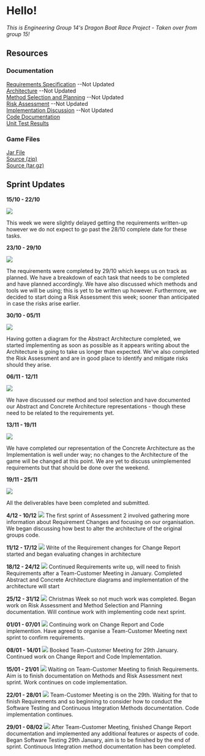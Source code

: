 # Hello!

*This is Engineering Group 14's Dragon Boat Race Project - Taken over from group 15!*

## Resources

### Documentation
[Requirements Specification](https://Spanishforsalt.github.io/pdfs/Req1.pdf) --Not Updated  
[Architecture](https://Spanishforsalt.github.io/pdfs/Arch1.pdf) --Not Updated  
[Method Selection and Planning](https://Spanishforsalt.github.io/pdfs/Plan1.pdf) --Not Updated  
[Risk Assessment](https://Spanishforsalt.github.io/pdfs/Risk1.pdf) --Not Updated  
[Implementation Discussion](https://Spanishforsalt.github.io/pdfs/Impl1.pdf) --Not Updated  
[Code Documentation](https://xychic.github.io/files/docs/)  
[Unit Test Results](https://xychic.github.io/files/test/)

### Game Files
[Jar File](https://github.com/Xychic/ENG1-DragonBoatRace-Assessment2/releases/download/1.4/DragonBoatRace-1.4.jar)  
[Source (zip)](https://github.com/Xychic/ENG1-DragonBoatRace-Assessment2/archive/1.4.zip)  
[Source (tar.gz)](https://github.com/Xychic/ENG1-DragonBoatRace-Assessment2/archive/1.4.tar.gz)  


## Sprint Updates

**15/10 - 22/10**  
  
<img src="https://user-images.githubusercontent.com/72558704/99911129-33ebe880-2cea-11eb-9769-46a48b1560f5.png">  

This week we were slightly delayed getting the requirements written-up however we do not expect to go past the 28/10 complete date for these tasks.  
  

**23/10 - 29/10**  
  
<img src="https://user-images.githubusercontent.com/72558704/99911366-c5a82580-2ceb-11eb-8154-eb9737c171ef.png">  

The requirements were completed by 29/10 which keeps us on track as planned. We have a breakdown of each task that needs to be completed and have planned accordingly. We have also discussed which methods and tools we will be using; this is yet to be written up however. Furthermore, we decided to start doing a Risk Assessment this week; sooner than anticipated in case the risks arise earlier.  
  

**30/10 - 05/11**  
  
<img src="https://user-images.githubusercontent.com/72558704/99911389-eb352f00-2ceb-11eb-83c6-fd771ef10de9.png">  
  
Having gotten a diagram for the Abstract Architecture completed, we started implementing as soon as possible as it appears writing about the Architecture is going to take us longer than expected. We've also completed the Risk Assessment and are in good place to identify and mitigate risks should they arise.  
  

**06/11 - 12/11**  
  

<img src="https://user-images.githubusercontent.com/72558704/99911541-1cfac580-2ced-11eb-8255-bac555408db2.png">  

We have discussed our method and tool selection and have documented our Abstract and Concrete Architecture representations - though these need to be related to the requirements yet.  
  

**13/11 - 19/11**  
  
<img src="https://user-images.githubusercontent.com/72558704/99911785-93e48e00-2cee-11eb-8fa6-1c2648e760c7.png">  

We have completed our representation of the Concrete Architecture as the Implementation is well under way; no changes to the Architecture of the game will be changed at this point. We are yet to discuss unimplemented requirements but that should be done over the weekend.  
  
  
**19/11 - 25/11**  
  
<img src="https://user-images.githubusercontent.com/72558704/100144113-35561600-2e8e-11eb-92dc-711e96209e2a.png">  

All the deliverables have been completed and submitted.  

**4/12 - 10/12**
<img src="https://user-images.githubusercontent.com/72559948/107242253-b059b200-6a23-11eb-9f7d-d05381077e8e.png">
The first sprint of Assessment 2 involved gathering more information about Requirement Changes and focusing on our organisation. We began discussing how best to alter the architecture of the original groups code.

**11/12 - 17/12**
<img src="https://user-images.githubusercontent.com/72559948/107242580-09c1e100-6a24-11eb-8523-841a52b38d41.png">
Write of the Requirement changes for Change Report started and began evaluating changes in architecture

**18/12 - 24/12**
<img src="https://user-images.githubusercontent.com/72559948/107242851-54dbf400-6a24-11eb-8858-ea49a1720b64.png">
Continued Requirements write up, will need to finish Requirements after a Team-Customer Meeting in January. Completed Abstract and Concrete Architecture diagrams and implementation of the architecture will start

**25/12 - 31/12**
<img src="https://user-images.githubusercontent.com/72559948/107243189-ab493280-6a24-11eb-88e4-e088862573b4.png">
Christmas Week so not much work was completed. Began work on Risk Assessment and Method Selection and Planning documentation. Will continue work with implementing code next sprint.

**01/01 - 07/01**
<img src="https://user-images.githubusercontent.com/72559948/107243623-18f55e80-6a25-11eb-87c0-e24ed490e241.png">
Continuing work on Change Report and Code implemention. Have agreed to organise a Team-Customer Meeting next sprint to confirm requirements.

**08/01 - 14/01**
<img src="https://user-images.githubusercontent.com/72559948/107243943-6b367f80-6a25-11eb-8963-bd3e75abb3f1.png">
Booked Team-Customer Meeting for 29th January. Continued work on Change Report and Code Implementation.

**15/01 - 21/01**
<img src="https://user-images.githubusercontent.com/72559948/107244173-a5a01c80-6a25-11eb-90f4-e8cd79393ac5.png">
Waiting on Team-Customer Meeting to finish Requirements. Aim is to finish documentation on Methods and Risk Assessment next sprint. Work continues on code implementation.

**22/01 - 28/01**
<img src="https://user-images.githubusercontent.com/72559948/107244760-4b538b80-6a26-11eb-8db1-38e1be989c9e.png">
Team-Customer Meeting is on the 29th. Waiting for that to finish Requirements and so beginning to consider how to conduct the Software Testing and Continuous Integration Methods documentation. Code implementation continues.

**29/01 - 08/02**
<img src="https://user-images.githubusercontent.com/72559948/107244974-8bb30980-6a26-11eb-90fa-58260eac3aad.png">
After Team-Customer Meeting, finished Change Report documentation and implemented any additional features or aspects of code. Began Software Testing 29th January, aim is to be finished by the end of sprint. Continuous Integration method documentation has been completed. 


  
